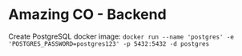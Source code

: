 # Amazing CO - Backend

Create PostgreSQL docker image:
`docker run --name 'postgres' -e 'POSTGRES_PASSWORD=postgres123' -p 5432:5432 -d postgres`
